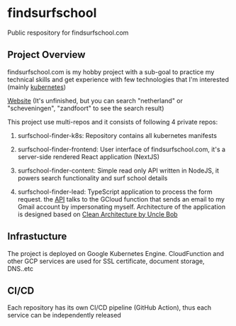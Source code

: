 # findsurfschool
Public respository for findsurfschool.com 


## Project Overview
findsurfschool.com is my hobby project with a sub-goal to practice my technical skills and get experience with few technologies that I'm interested (mainly [kubernetes](https://kubernetes.io/)) 

[Website](https://www.findsurfschool.com) (It's unfinished, but you can search "netherland" or "scheveningen", "zandfoort" to see the search result)

This project use multi-repos and it consists of following 4 private repos:

1. surfschool-finder-k8s: Repository contains all kubernetes manifests

2. surfschool-finder-frontend: User interface of findsurfschool.com, it's a server-side rendered React application (NextJS)

3. surfschool-finder-content: Simple read only API written in NodeJS, it powers search functionality and surf school details

4. surfschool-finder-lead: TypeScript application to process the form request. the [API](https://api.findsurfschool.com/leadservice/api-docs/) talks to the GCloud function that sends an email to my Gmail account by impersonating myself. Architecture of the application is designed based on [Clean Architecture by Uncle Bob](https://blog.cleancoder.com/uncle-bob/2012/08/13/the-clean-architecture.html)


## Infrastucture
The project is deployed on Google Kubernetes Engine. CloudFunction and other GCP services are used for SSL certificate, document storage, DNS..etc

## CI/CD
Each repository has its own CI/CD pipeline (GitHub Action), thus each service can be independently released

